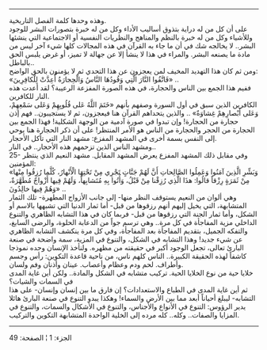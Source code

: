 ------------------------------------------------------------------------

وهذه وحدها كلمة الفصل التاريخية.  
على أن كل من له دراية بتذوق أساليب الأداء وكل من له خبرة بتصورات البشر
للوجود وللأشياء وكل من له خبرة بالنظم والمناهج والنظريات النفسية أو
الاجتماعية التي ينشئها البشر.. لا يخالجه شك في أن ما جاء به القرآن في
هذه المجالات كلها شيء آخر ليس من مادة ما يصنعه البشر. والمراء في هذا لا
ينشأ إلا عن جهالة لا تميز، أو غرض يلبس الحق بالباطل..  
ومن ثم كان هذا التهديد المخيف لمن يعجزون عن هذا التحدي ثم لا يؤمنون
بالحق الواضح:  
«فَاتَّقُوا النَّارَ الَّتِي وَقُودُهَا النَّاسُ وَالْحِجارَةُ أُعِدَّتْ لِلْكافِرِينَ» ..  
ففيم هذا الجمع بين الناس والحجارة، في هذه الصورة المفزعة الرعيبة؟ لقد
أعدت هذه النار للكافرين.  
الكافرين الذين سبق في أول السورة وصفهم بأنهم «خَتَمَ اللَّهُ عَلى قُلُوبِهِمْ وَعَلى
سَمْعِهِمْ، وَعَلى أَبْصارِهِمْ غِشاوَةٌ» .. والذين يتحداهم القرآن هنا فيعجزون، ثم لا
يستجيبون.. فهم إذن حجارة من الحجارة! وإن تبدوا في صورة آدمية من الوجهة
الشكلية! فهذا الجمع بين الحجارة من الحجر والحجارة من الناس هو الأمر
المنتظر! على أن ذكر الحجارة هنا يوحي إلى النفس بسمة أخرى في المشهد
المفزع: مشهد النار التي تأكل الأحجار.  
ومشهد الناس الذين تزحمهم هذه الأحجار.. في النار..  
25- وفي مقابل ذلك المشهد المفزع يعرض المشهد المقابل. مشهد النعيم الذي
ينتظر المؤمنين:  
«وَبَشِّرِ الَّذِينَ آمَنُوا وَعَمِلُوا الصَّالِحاتِ أَنَّ لَهُمْ جَنَّاتٍ تَجْرِي مِنْ تَحْتِهَا الْأَنْهارُ،
كُلَّما رُزِقُوا مِنْها مِنْ ثَمَرَةٍ رِزْقاً قالُوا: هذَا الَّذِي رُزِقْنا مِنْ قَبْلُ، وَأُتُوا بِهِ
مُتَشابِهاً، وَلَهُمْ فِيها أَزْواجٌ مُطَهَّرَةٌ، وَهُمْ فِيها خالِدُونَ» ..  
وهي ألوان من النعيم يستوقف النظر منها- إلى جانب الأزواج المطهرة- تلك
الثمار المتشابهة، التي يخيل إليهم أنهم رزقوها من قبل- أما ثمار الدنيا
التي تشبهها بالاسم أو الشكل، وأما ثمار الجنة التي رزقوها من قبل- فربما
كان في هذا التشابه الظاهري والتنوع الداخلي مزية المفاجأة في كل مرة.. وهي
ترسم جواً من الدعابة الحلوة، والرضى السابغ، والتفكه الجميل، بتقديم
المفاجأة بعد المفاجأة، وفي كل مرة ينكشف التشابه الظاهري عن شيء جديد!
وهذا التشابه في الشكل، والتنوع في المزية، سمة واضحة في صنعة البارئ
تعالى، تجعل الوجود أكبر في حقيقته من مظهره. ولنأخذ الإنسان وحده نموذجا
كاشفاً لهذه الحقيقة الكبيرة.. الناس كلهم ناس، من ناحية قاعدة التكوين: رأس
وجسم وأطراف. لحم ودم وعظام وأعصاب. عينان وأذنان وفم ولسان.  
خلايا حية من نوع الخلايا الحية. تركيب متشابه في الشكل والمادة.. ولكن أين
غاية المدى في السمات والشيات؟  
ثم أين غاية المدى في الطباع والاستعدادات؟ إن فارق ما بين إنسان وإنسان-
على هذا التشابه- ليبلغ أحياناً أبعد مما بين الأرض والسماء! وهكذا يبدو
التنوع في صنعة البارئ هائلا يدير الرؤوس: التنوع في الأنواع والأجناس،
والتنوع في الأشكال والسمات، والتنوع في المزايا والصفات.. وكله.. كله مرده
إلى الخلية الواحدة المتشابهة التكوين والتركيب.

------------------------------------------------------------------------

الجزء: 1 ¦ الصفحة: 49
